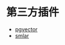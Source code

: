 # 第三方插件

- [pgvector](./pgvector.md) <Badge type="tip" text="V11 / v1.1.35-" vertical="top" />
- [smlar](./smlar.md) <Badge type="tip" text="V11 / v1.1.28-" vertical="top" />
